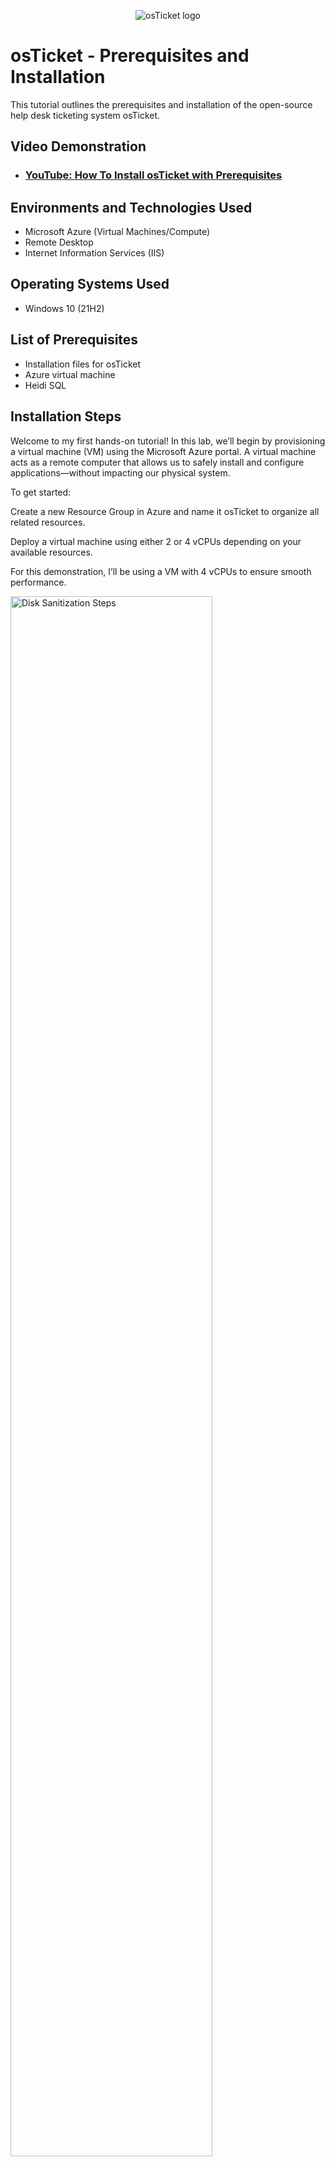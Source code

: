 <p align="center">
<img src="https://i.imgur.com/Clzj7Xs.png" alt="osTicket logo"/>
</p>

<h1>osTicket - Prerequisites and Installation</h1>
This tutorial outlines the prerequisites and installation of the open-source help desk ticketing system osTicket.<br />


<h2>Video Demonstration</h2>

- ### [YouTube: How To Install osTicket with Prerequisites](https://www.youtube.com)

<h2>Environments and Technologies Used</h2>

- Microsoft Azure (Virtual Machines/Compute)
- Remote Desktop
- Internet Information Services (IIS)

<h2>Operating Systems Used </h2>

- Windows 10</b> (21H2)

<h2>List of Prerequisites</h2>

- Installation files for osTicket
- Azure virtual machine
- Heidi SQL

<h2>Installation Steps</h2>
<p>
Welcome to my first hands-on tutorial! In this lab, we’ll begin by provisioning a virtual machine (VM) using the Microsoft Azure portal. A virtual machine acts as a remote computer that allows us to safely install and configure applications—without impacting our physical system.

To get started:

Create a new Resource Group in Azure and name it osTicket to organize all related resources.

Deploy a virtual machine using either 2 or 4 vCPUs depending on your available resources.

For this demonstration, I’ll be using a VM with 4 vCPUs to ensure smooth performance.
<p>
<img src="https://i.imgur.com/9y8HV1c.png" width="80%" alt="Disk Sanitization Steps"/>
</p>
<br />


<p>
Once your virtual machine has been successfully deployed, the next step is to connect to it via Remote Desktop Protocol (RDP).

In the Azure portal, go to your VM's overview page.

Locate and copy the Public IPv4 address of the VM.

Open your RDP client and connect using the IP address.

Mac Users:

You’ll need to download the Microsoft Remote Desktop app from the Mac App Store if you haven’t already.

Once connected, log in using the username and password you set during the VM creation process.
</p>
<p>
<img src="https://i.imgur.com/x93jbDZ.png" width="80%" alt="Disk Sanitization Steps"/>
</p>
<br />

<p>
Now that you're connected to your virtual machine, the next step is to enable IIS (Internet Information Services) — the web server that will host the osTicket application.

Follow these steps:

Open the Control Panel

Click on “Uninstall a Program”

In the left sidebar, select “Turn Windows features on or off”

In the list that appears, scroll down and check the box for "Internet Information Services"

Click OK to install IIS.

This process may take a few minutes to complete.

Once installed, IIS will be ready to serve your PHP-based web application. You can test that it's working by opening a browser on the VM and navigating to http://localhost — you should see the default IIS welcome page.
</p>
<p>
<img src="https://i.imgur.com/OF6ho1G.png" width="80%" alt="Disk Sanitization Steps"/>
</p>
<br />

<p>
With IIS now enabled, the next step is to install the Web Platform Installer (Web PI). This tool simplifies the process of downloading and installing the components required for osTicket, such as PHP, MySQL, and other necessary extensions.

Use the following link to access all the files you'll need for this setup:
- [Download osTicket Lab Files & Web Platform Installer](https://drive.google.com/drive/u/0/folders/1APMfNyfNzcxZC6EzdaNfdZsUwxWYChf6)

Open the link above

Download and run the Web Platform Installer from the provided files

Follow the prompts to complete the installation
</p>
<p>
<img src="https://i.imgur.com/BbmzmYb.png" height="400%" width="80%" alt="Disk Sanitization Steps"/>
</p>
<br />

<p>
Once the Web Platform Installer (Web PI) is installed, we’ll use it to install the necessary backend components for osTicket.

Inside Web Platform Installer:
Launch Web Platform Installer

Use the search bar to find and install:
- MySQL 5.5
- PHP (select the x86 versions, up to version 7.3)

Next download osTicket. Then extract and copy the "upload" folder into c:\inetpub\wwwroot. Afterwards rename the folder to osTicket
</p>
<p>
<img src="https://i.imgur.com/3bL41Ax.png" height="400%" width="80%" alt="Disk Sanitization Steps"/>
</p>
<br />

<p>
With all dependencies installed, it’s time to access the osTicket setup through your browser.

Open IIS Manager on your virtual machine

In the left-hand sidebar, expand:
- Sites → Default Web Site → osTicket (or the folder where you placed the osTicket files)

With the osTicket site selected, look to the right-hand "Actions" pane and click:
- “Browse *.80”

This will launch your default web browser and open the osTicket web installer using the local server URL (typically http://localhost/osTicket).
</p>
<p>
<img src="https://i.imgur.com/DFrkgwD.png" height="400%" width="80%" alt="Disk Sanitization Steps"/>
</p>
<br />

<p>
Before completing the osTicket installation, we need to ensure that essential PHP extensions are enabled through PHP Manager in IIS.

Steps to Enable Extensions:
Open IIS Manager

Navigate to:
- Sites → Default Web Site → osTicket

In the Features View, double-click on PHP Manager

Click on “Disable or enable an extension”

From the list of available extensions, enable the following:
- php_intl.dll
- php_opcache.dll
</p>
<p>
<img src="https://i.imgur.com/gqy1cHT.png" height="400%" width="80%" alt="Disk Sanitization Steps"/>
</p>
<br />

<p>
Lorem ipsum dolor sit amet, consectetur adipiscing elit, sed do eiusmod tempor incididunt ut labore et dolore magna aliqua. Ut enim ad minim veniam, quis nostrud exercitation ullamco laboris nisi ut aliquip ex ea commodo consequat. Duis aute irure dolor in reprehenderit in voluptate velit esse cillum dolore eu fugiat nulla pariatur.
</p>
<p>
<img src="https://i.imgur.com/DJmEXEB.png" height="80%" width="80%" alt="Disk Sanitization Steps"/>
</p>
<br />

<p>
Lorem ipsum dolor sit amet, consectetur adipiscing elit, sed do eiusmod tempor incididunt ut labore et dolore magna aliqua. Ut enim ad minim veniam, quis nostrud exercitation ullamco laboris nisi ut aliquip ex ea commodo consequat. Duis aute irure dolor in reprehenderit in voluptate velit esse cillum dolore eu fugiat nulla pariatur.
</p>
<p>
<img src="https://i.imgur.com/DJmEXEB.png" height="80%" width="80%" alt="Disk Sanitization Steps"/>
</p>
<br />

<p>
Lorem ipsum dolor sit amet, consectetur adipiscing elit, sed do eiusmod tempor incididunt ut labore et dolore magna aliqua. Ut enim ad minim veniam, quis nostrud exercitation ullamco laboris nisi ut aliquip ex ea commodo consequat. Duis aute irure dolor in reprehenderit in voluptate velit esse cillum dolore eu fugiat nulla pariatur.
</p>
<p>
<img src="https://i.imgur.com/DJmEXEB.png" height="80%" width="80%" alt="Disk Sanitization Steps"/>
</p>
<br />

<p>
Lorem ipsum dolor sit amet, consectetur adipiscing elit, sed do eiusmod tempor incididunt ut labore et dolore magna aliqua. Ut enim ad minim veniam, quis nostrud exercitation ullamco laboris nisi ut aliquip ex ea commodo consequat. Duis aute irure dolor in reprehenderit in voluptate velit esse cillum dolore eu fugiat nulla pariatur.
</p>
<p>
<img src="https://i.imgur.com/DJmEXEB.png" height="80%" width="80%" alt="Disk Sanitization Steps"/>
</p>
<br />

<p>
Lorem ipsum dolor sit amet, consectetur adipiscing elit, sed do eiusmod tempor incididunt ut labore et dolore magna aliqua. Ut enim ad minim veniam, quis nostrud exercitation ullamco laboris nisi ut aliquip ex ea commodo consequat. Duis aute irure dolor in reprehenderit in voluptate velit esse cillum dolore eu fugiat nulla pariatur.
</p>
<p>
<img src="https://i.imgur.com/DJmEXEB.png" height="80%" width="80%" alt="Disk Sanitization Steps"/>
</p>
<br />
